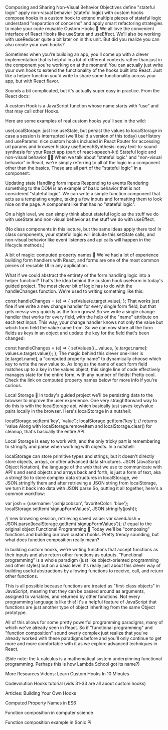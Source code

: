 Composing and Sharing Non-Visual Behavior
Objectives
define "stateful logic"
apply non-visual behavior (stateful logic) with custom hooks
compose hooks in a custom hook to extend multiple pieces of stateful logic
understand "separation of concerns" and apply smart refactoring strategies to make your code reusable
Custom Hooks 🤠
We all love the convenient interface of React Hooks like useState and useEffect. We'll also be working with useReducer quite a bit later on in this unit. But did you realize you can also create your own hooks?

Sometimes when you're building an app, you'll come up with a clever implementation that is helpful in a lot of different contexts rather than just in the component you're working on at the moment! You can actually just write your own hook to extend the functionality of the hooks built into React. Just like a helper function you'd write to share some functionality across your app, but with React flavor.

Sounds a bit complicated, but it's actually super easy in practice. From the React docs:

A custom Hook is a JavaScript function whose name starts with ”use” and that may call other Hooks.

Here are some examples of real custom hooks you'll see in the wild:

useLocalStorage: just like useState, but persist the values to localStorage in case a session is interrupted (we'll build a version of this today)
useHistory and useParams: nice custom hooks included in React Router for accessing url params and browser history
useSpeechSynthesis: easy text-to-sound synthesis for your React app (part of react-speech-kit)
Stateful logic and non-visual behavior 👩‍💻
When we talk about "stateful logic" and "non-visual behavior" in React, we're simply referring to all of the logic in a component other than the basics. These are all part of the "stateful logic" in a component:

Updating state
Handling form inputs
Responding to events
Rendering something to the DOM is an example of basic behavior that is not considered "stateful logic". We can write a simple function component that acts as a templating engine, taking a few inputs and formatting them to look nice on the page. A component like that has no "stateful logic".

On a high level, we can simply think about stateful logic as the stuff we do with useState and non-visual behavior as the stuff we do with useEffect.

(No class components in this lecture, but the same ideas apply there too! In class components, your stateful logic will include this.setState calls, and non-visual behavior like event listeners and api calls will happen in the lifecycle methods.)

A bit of magic: computed property names 🔮
We've had a lot of experience building form handlers with React, and forms are one of the most common pieces of reusable UI in any application.

What if we could abstract the entirety of the form handling logic into a helper function? That's the idea behind the custom hook useForm in today's guided project. The most clever bit of logic has to do with the handleChanges function. We're used to writing something like this:

const handleChanges = (e) => {
    setValue(e.target.value);
};
That works just fine if we write a new change handler for every single form field, but that gets messy very quickly as the form grows! So we write a single change handler that works for every field, with the help of the "name" attribute on each text input. This way, your change handler knows not only the value but which form field the value came from. So we can now store all the form fields as keys in an object and update the key for the field that's been changed:

const handleChanges = (e) => {
    setValues({...values, [e.target.name]: values.e.target.value});
};
The magic behind this clever one-liner is [e.target.name], a "computed property name" to dynamically choose which key to write the new value to. As long as the name of each form field matches up to a key in the values object, this single line of code effectively manages state for the entire form, with any number of fields! Pretty cool. Check the link on computed property names below for more info if you're curious.

Local Storage 🤖
In today's guided project we'll be persisting data to the browser to improve the user experience. One very straightforward way to do this is with the localStorage api, which basically just saves key/value pairs locally in the browser. Here's localStorage in a nutshell:

localStorage.setItem('key', 'value');
localStorage.getItem('key'); // returns 'value
Along with localStorage.removeItem and localStorage.clear() for cleanup, that's basically the entire API.

Local Storage is easy to work with, and the only tricky part is remembering to stringify and parse when working with objects. In a nutshell:

localStorage can store primitive types and strings, but it doesn't directly store objects, arrays, or other advanced data structures.
JSON (JavaScript Object Notation), the language of the web that we use to communicate with API's and send objects and arrays back and forth, is just a form of text, aka a string!
So to store complex data structures in localStorage, we JSON.stringify them
and after retrieving a JSON string from localStorage, we turn it back into data with JSON.parse
So, putting it all together, here's a common workflow:

var josh = {username: 'joshjacobson', favoriteColor: 'blue'};
localStorage.setItem('signupFormValues', JSON.stringify(josh));

// new browsing session, retrieving saved value:
var savedJosh = JSON.parse(localStorage.getItem('signupFormValues')); // equal to the original object
Functional Programming 🤯
Today we'll be "composing" functions and building our own custom hooks. Pretty trendy sounding, but what does function composition really mean?

In building custom hooks, we're writing functions that accept functions as their inputs and also return other functions as outputs. "Functional programming" is a whole paradigm (just like object-oriented programming and other styles) but on a basic level it's really just about this clever way of building useful abstractions by allowing functions to receive, call, and return other functions.

This is all possible because functions are treated as "first-class objects" in JavaScript, meaning that they can be passed around as arguments, assigned to variables, and returned by other functions. Not every programming language is like this! It's a helpful feature of JavaScript that functions are just another type of object inheriting from the same Object prototype.

All of this allows for some pretty powerful programming paradigms, many of which we've already seen in React. So if "functional programming" and "function composition" sound overly complex just realize that you've already worked with these paradigms before and you'll only continue to get more and more comfortable with it as we explore advanced techniques in React.

(Side note: the λ calculus is a mathematical system underpinning functional programming. Perhaps this is how Lambda School got its name?)

More Resources
Videos:
Learn Custom Hooks In 10 Minutes

Codevolution Hooks tutorial (vids 31-33 are all about custom hooks)

Articles:
Building Your Own Hooks

Computed Property Names in ES6

Function composition in computer science

Function composition example in Sonic Pi
